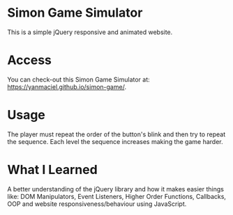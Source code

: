 # Simon Game Simulator

This is a simple jQuery responsive and animated website.

# Access

You can check-out this Simon Game Simulator at: https://yanmaciel.github.io/simon-game/.

# Usage

The player must repeat the order of the button's blink and then try to repeat the sequence. Each level the sequence increases making the game harder.


# What I Learned

A better understanding of the jQuery library and how it makes easier things like: DOM Manipulators, Event Listeners, Higher Order Functions, Callbacks, OOP and website responsiveness/behaviour using JavaScript.
